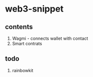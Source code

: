 # web3-snippet

## contents
1. Wagmi - connects wallet with contact
2. Smart contrats


## todo
1. rainbowkit
